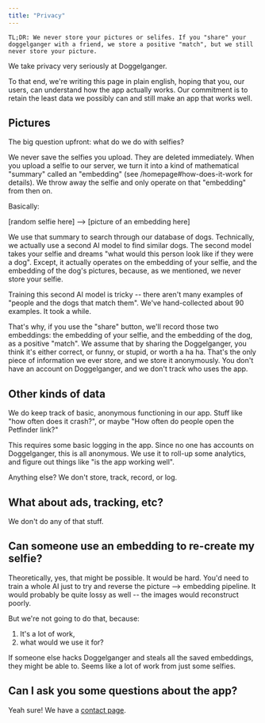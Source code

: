 ```yaml
---
title: "Privacy"
---
```


```
TL;DR: We never store your pictures or selifes. If you "share" your doggelganger with a friend, we store a positive "match", but we still never store your picture.
```

We take privacy very seriously at Doggelganger.

To that end, we're writing this page in plain english, hoping that you, our users, can understand how the app actually works. Our commitment is to retain the least data we possibly can and still make an app that works well.

## Pictures

The big question upfront: what do we do with selfies?

We never save the selfies you upload. They are deleted immediately. When you upload a selfie to our server, we turn it into a kind of mathematical "summary" called an "embedding" (see /homepage#how-does-it-work for details). We throw away the selfie and only operate on that "embedding" from then on.

Basically:

[random selfie here] --> [picture of an embedding here]

We use that summary to search through our database of dogs. Technically, we actually use a second AI model to find similar dogs. The second model takes your selfie and dreams "what would this person look like if they were a dog". Except, it actually operates on the embedding of your selfie, and the embedding of the dog's pictures, because, as we mentioned, we never store your selfie.

Training this second AI model is tricky -- there aren't many examples of "people and the dogs that match them". We've hand-collected about 90 examples. It took a while.

That's why, if you use the "share" button, we'll record those two embeddings: the embedding of your selfie, and the embedding of the dog, as a positive "match". We assume that by sharing the Doggelganger, you think it's either correct, or funny, or stupid, or worth a ha ha.
That's the only piece of information we ever store, and we store it anonymously. You don't have an account on Doggelganger, and we don't track who uses the app.

## Other kinds of data

We do keep track of basic, anonymous functioning in our app. Stuff like "how often does it crash?", or maybe "How often do people open the Petfinder link?"

This requires some basic logging in the app. Since no one has accounts on Doggelganger, this is all anonymous. We use it to roll-up some analytics, and figure out things like "is the app working well".

Anything else? We don't store, track, record, or log.

## What about ads, tracking, etc?

We don't do any of that stuff.

## Can someone use an embedding to re-create my selfie?

Theoretically, yes, that might be possible. It would be hard. You'd need to train a whole AI just to try and reverse the picture --> embedding pipeline. It would probably be quite lossy as well -- the images would reconstruct poorly.

But we're not going to do that, because:
1) It's a lot of work,
2) what would we use it for?

If someone else hacks Doggelganger and steals all the saved embeddings, they might be able to. Seems like a lot of work from just some selfies.

## Can I ask you some questions about the app?

Yeah sure! We have a [contact page](/#contact).